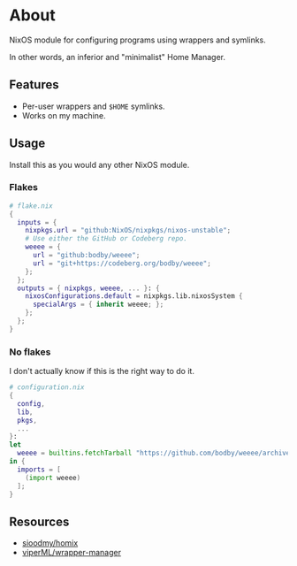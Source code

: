 # About
NixOS module for configuring programs using wrappers and symlinks.

In other words, an inferior and "minimalist" Home Manager.

## Features
- Per-user wrappers and `$HOME` symlinks.
- Works on my machine.

## Usage
Install this as you would any other NixOS module.

### Flakes
```nix
# flake.nix
{
  inputs = {
    nixpkgs.url = "github:NixOS/nixpkgs/nixos-unstable";
    # Use either the GitHub or Codeberg repo.
    weeee = {
      url = "github:bodby/weeee";
      url = "git+https://codeberg.org/bodby/weeee";
    };
  };
  outputs = { nixpkgs, weeee, ... }: {
    nixosConfigurations.default = nixpkgs.lib.nixosSystem {
      specialArgs = { inherit weeee; };
    };
  };
}
```

### No flakes
I don't actually know if this is the right way to do it.

```nix
# configuration.nix
{
  config,
  lib,
  pkgs,
  ...
}:
let
  weeee = builtins.fetchTarball "https://github.com/bodby/weeee/archives/refs/head/master.tar.gz";
in {
  imports = [
    (import weeee)
  ];
}
```

## Resources
- [sioodmy/homix](https://github.com/sioodmy/homix)
- [viperML/wrapper-manager](https://github.com/viperML/wrapper-manager)
